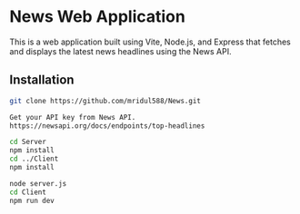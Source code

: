 # News Web Application

This is a web application built using Vite, Node.js, and Express that fetches and displays the latest news headlines using the News API.

## Installation

```bash
git clone https://github.com/mridul588/News.git

Get your API key from News API.
https://newsapi.org/docs/endpoints/top-headlines

cd Server
npm install
cd ../Client
npm install

node server.js
cd Client
npm run dev

